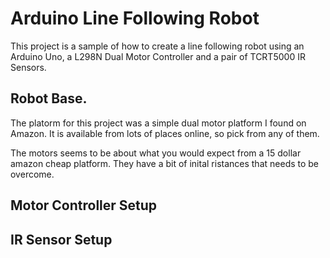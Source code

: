 # Arduino Line Following Robot
This project is a sample of how to create a line following robot using an Arduino Uno, a L298N Dual Motor Controller and a pair of TCRT5000 IR Sensors. 

## Robot Base. 

The platorm for this project was a simple dual motor platform I found on Amazon. It is available from lots of places online, so pick from any of them. 

The motors seems to be about what you would expect from a 15 dollar amazon cheap platform. They have a bit of inital ristances that needs to be overcome. 

## Motor Controller Setup


## IR Sensor Setup


## 
